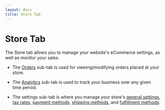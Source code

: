 ```yaml
---
layout: docs
title: Store Tab
---
```


# Store Tab

The Store tab allows you to manage your website's eCommerce settings, as
well as monitor your sales.

-   The [Orders](/ecommerce.viewing_orders/) sub-tab is used for
    viewing/modifying orders placed at your store.

-   The [Analytics](/ecommerce.analytics/) sub-tab is used to track your
    business over any given time period.

-   The settings sub-tab is where you manage your store's [general
    settings](/ecommerce.store_general_settings/), [tax
    rates](/ecommerce.collecting_sales_tax/), [payment
    methods](/ecommerce.merchant_account/), [shipping
    methods](/ecommerce.real_time_shipping/), and [fulfillment
    methods](/ecommerce.integrating_third_party_order_fulfillment/).


